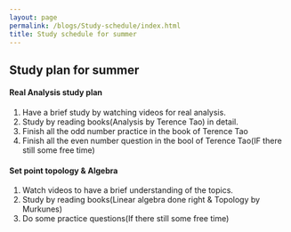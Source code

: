 ```yaml
---
layout: page
permalink: /blogs/Study-schedule/index.html
title: Study schedule for summer
---
```



## Study plan for summer
#### Real Analysis study plan

1. Have a brief study by watching videos for real analysis.
2. Study by reading books(Analysis by Terence Tao) in detail.
3. Finish all the odd number practice in the book of Terence Tao
4. Finish all the even number question in the bool of Terence Tao(IF there still some free time)

#### Set point topology & Algebra
1. Watch videos to have a brief understanding of the topics.
2. Study by reading books(Linear algebra done right & Topology by Murkunes)
3. Do some practice questions(If there still some free time)

